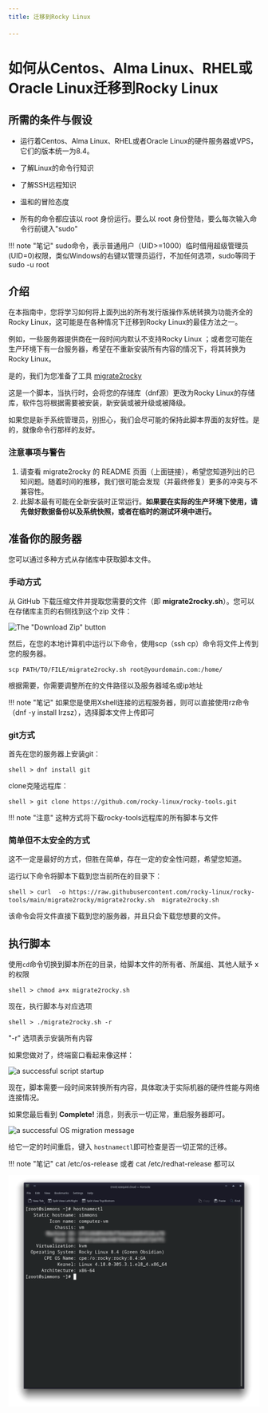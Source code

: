 ```yaml
---
title: 迁移到Rocky Linux

---
```


# 如何从Centos、Alma Linux、RHEL或Oracle Linux迁移到Rocky Linux

## 所需的条件与假设

* 运行着Centos、Alma Linux、RHEL或者Oracle Linux的硬件服务器或VPS，它们的版本统一为8.4。

* 了解Linux的命令行知识

* 了解SSH远程知识

* 温和的冒险态度

* 所有的命令都应该以 root 身份运行。要么以 root 身份登陆，要么每次输入命令行前键入"sudo"

!!! note "笔记"
    sudo命令，表示普通用户（UID>=1000）临时借用超级管理员(UID=0)权限，类似Windows的右键以管理员运行，不加任何选项，sudo等同于sudo -u  root

## 介绍

在本指南中，您将学习如何将上面列出的所有发行版操作系统转换为功能齐全的Rocky Linux，这可能是在各种情况下迁移到Rocky Linux的最佳方法之一。

例如，一些服务器提供商在一段时间内默认不支持Rocky Linux ；或者您可能在生产环境下有一台服务器，希望在不重新安装所有内容的情况下，将其转换为Rocky Linux。

是的，我们为您准备了工具 [migrate2rocky](https://github.com/rocky-linux/rocky-tools/tree/main/migrate2rocky)

这是一个脚本，当执行时，会将您的存储库（dnf源）更改为Rocky Linux的存储库，软件包将根据需要被安装，新安装或被升级或被降级。

如果您是新手系统管理员，别担心，我们会尽可能的保持此脚本界面的友好性。是的，就像命令行那样的友好。

### 注意事项与警告

1. 请查看  migrate2rocky 的 README 页面（上面链接），希望您知道列出的已知问题。随着时间的推移，我们很可能会发现（并最终修复）更多的冲突与不兼容性。
2. 此脚本最有可能在全新安装时正常运行。**如果要在实际的生产环境下使用，请先做好数据备份以及系统快照，或者在临时的测试环境中进行。**

## 准备你的服务器

您可以通过多种方式从存储库中获取脚本文件。

### 手动方式

从 GitHub 下载压缩文件并提取您需要的文件（即 **migrate2rocky.sh**）。您可以在存储库主页的右侧找到这个zip 文件：

![The "Download Zip" button](/home/tianci/Documents/documentation/docs/guides/images/migrate2rocky-github-zip.png)

然后，在您的本地计算机中运行以下命令，使用scp（ssh cp）命令将文件上传到您的服务器。

```
scp PATH/TO/FILE/migrate2rocky.sh root@yourdomain.com:/home/
```

根据需要，你需要调整所在的文件路径以及服务器域名或ip地址

!!! note  "笔记"
    如果您是使用Xshell连接的远程服务器，则可以直接使用rz命令（dnf  -y  install lrzsz），选择脚本文件上传即可

### git方式

首先在您的服务器上安装git：

```
shell > dnf install git
```

clone克隆远程库：

```
shell > git clone https://github.com/rocky-linux/rocky-tools.git
```

!!! note "注意"
    这种方式将下载rocky-tools远程库的所有脚本与文件

### 简单但不太安全的方式

这不一定是最好的方式，但胜在简单，存在一定的安全性问题，希望您知道。

运行以下命令将脚本下载到您当前所在的目录下：

```
shell > curl  -o https://raw.githubusercontent.com/rocky-linux/rocky-tools/main/migrate2rocky/migrate2rocky.sh  migrate2rocky.sh
```

该命令会将文件直接下载到您的服务器，并且只会下载您想要的文件。

## 执行脚本

使用`cd`命令切换到脚本所在的目录，给脚本文件的所有者、所属组、其他人赋予 x 的权限

```
shell > chmod a+x migrate2rocky.sh
```

现在，执行脚本与对应选项

```
shell > ./migrate2rocky.sh -r
```

"-r" 选项表示安装所有内容

如果您做对了，终端窗口看起来像这样：

![a successful script startup](/home/tianci/Documents/documentation/docs/guides/images/migrate2rocky-convert-01.png)

现在，脚本需要一段时间来转换所有内容，具体取决于实际机器的硬件性能与网络连接情况。

如果您最后看到 **Complete!** 消息，则表示一切正常，重启服务器即可。

![a successful OS migration message](/home/tianci/Documents/documentation/docs/guides/images/migrate2rocky-convert-02.png)

给它一定的时间重启，键入 `hostnamectl`即可检查是否一切正常的迁移。

!!! note  "笔记"
    cat /etc/os-release 或者 cat /etc/redhat-release 都可以

![The results of the hostnamectl command](images/migrate2rocky-convert-03.png)

